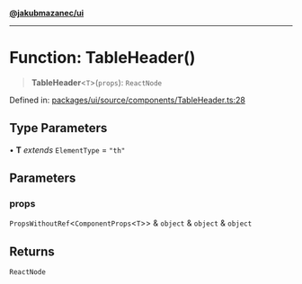 [**@jakubmazanec/ui**](../README.md)

---

# Function: TableHeader()

> **TableHeader**\<`T`\>(`props`): `ReactNode`

Defined in:
[packages/ui/source/components/TableHeader.ts:28](https://github.com/jakubmazanec/tools/blob/90a5050fae768000bb00b2044438762c3c8c0f98/packages/ui/source/components/TableHeader.ts#L28)

## Type Parameters

• **T** _extends_ `ElementType` = `"th"`

## Parameters

### props

`PropsWithoutRef`\<`ComponentProps`\<`T`\>\> & `object` & `object` & `object`

## Returns

`ReactNode`
